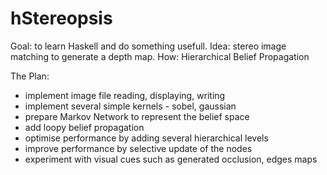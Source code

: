 hStereopsis
===========

Goal: to learn Haskell and do something usefull.
Idea: stereo image matching to generate a depth map.
How: Hierarchical Belief Propagation

The Plan:
* implement image file reading, displaying, writing
* implement several simple kernels - sobel, gaussian
* prepare Markov Network to represent the belief space
* add loopy belief propagation
* optimise performance by adding several hierarchical levels
* improve performance by selective update of the nodes
* experiment with visual cues such as generated occlusion, edges maps

